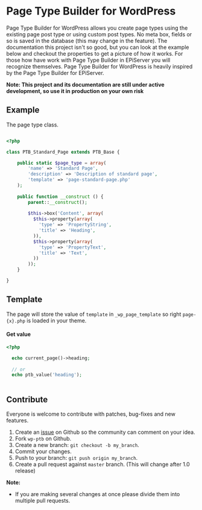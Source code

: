 # Page Type Builder for WordPress

Page Type Builder for WordPress allows you create page types using the existing page post type or using custom post types. No meta box, fields or so is saved in the database (this may change in the feature). The documentation this project isn't so good, but you can look at the example below and checkout the properties to get a picture of how it works. For those how have work with Page Type Builder in EPiServer you will recognize themselves. Page Type Builder for WordPress is heavily inspired by the Page Type Builder for EPiServer.

**Note: This project and its documentation are still under active development, so use it in production on your own risk**

## Example

The page type class.

```php

<?php

class PTB_Standard_Page extends PTB_Base {

	public static $page_type = array(
		'name' => 'Standard Page',
		'description' => 'Description of standard page',
		'template' => 'page-standard-page.php'
	);
	
	public function __construct () {
		parent::__construct();
		
        $this->box('Content', array(
          $this->property(array(
            'type' => 'PropertyString',
            'title' => 'Heading',
          )),
          $this->property(array(
            'type' => 'PropertyText',
            'title' => 'Text',
          ))
        ));
	}

}

```

## Template

The page will store the value of `template` in `_wp_page_template` so right `page-{x}.php` is loaded in your theme.

#### Get value

```php
<?php

  echo current_page()->heading;
  
  // or
  echo ptb_value('heading');
  
```

## Contribute

Everyone is welcome to contribute with patches, bug-fixes and new features.

1. Create an [issue](https://github.com/wp-ptb/wp-ptb/issues) on Github so the community can comment on your idea.
2. Fork `wp-ptb` on Github.
3. Create a new branch: `git checkout -b my_branch`.
4. Commit your changes.
5. Push to your branch: `git push origin my_branch`.
6. Create a pull request against `master` branch. (This will change after 1.0 release)

**Note:**

* If you are making several changes at once please divide them into multiple pull requests.
